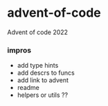 # advent-of-code
Advent of code 2022


### impros

* add type hints
* add descrs to funcs
* add link to advent
* readme
* helpers or utils ??
